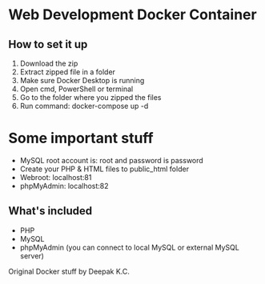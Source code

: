 # Web Development Docker Container
## How to set it up
1. Download the zip
2. Extract zipped file in a folder
3. Make sure Docker Desktop is running
4. Open cmd, PowerShell or terminal
5. Go to the folder where you zipped the files
6. Run command: docker-compose up -d

# Some important stuff
- MySQL root account is: root and password is password
- Create your PHP & HTML files to public_html folder
- Webroot: localhost:81
- phpMyAdmin: localhost:82

## What's included
- PHP
- MySQL
- phpMyAdmin (you can connect to local MySQL or external MySQL server)



Original Docker stuff by Deepak K.C.
